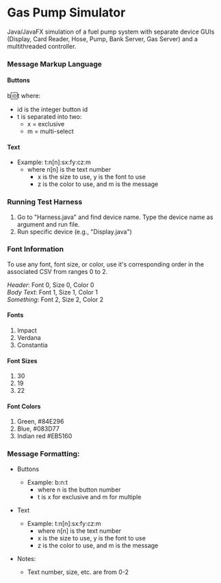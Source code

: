 # Gas Pump Simulator
Java/JavaFX simulation of a fuel pump system with separate device GUIs (Display, Card Reader, Hose, Pump, Bank Server, Gas Server) and a multithreaded controller.

### Message Markup Language
#### Buttons
b:id:t
where:
- id is the integer button id
- t is separated into two:
  - x = exclusive
  - m = multi-select

#### Text
- Example: t:n[n]:sx:fy:cz:m
  - where n[n] is the text number
    - x is the size to use, y is the font to use
    - z is the color to use, and m is the message

### Running Test Harness
1. Go to "Harness.java" and find device name. Type the device name as argument and run file.
2. Run specific device (e.g., "Display.java")

### Font Information
To use any font, font size, or color, use it's corresponding order in the associated CSV from ranges 0 to 2.

_Header_: Font 0, Size 0, Color 0<br>
_Body Text_: Font 1, Size 1, Color 1<br>
_Something_: Font 2, Size 2, Color 2<br>

#### Fonts
1. Impact
2. Verdana
3. Constantia
#### Font Sizes
1. 30
2. 19
3. 22
#### Font Colors
1. Green, #84E296
2. Blue, #083D77 
3. Indian red #EB5160

### Message Formatting:

- Buttons
  - Example: b:n:t
    - where n is the button number
    - t is x for exclusive and m for multiple
  

- Text
  - Example: t:n[n]:sx:fy:cz:m
      - where n[n] is the text number
      - x is the size to use, y is the font to use
      - z is the color to use, and m is the message

- Notes:
  - Text number, size, etc. are from 0-2

